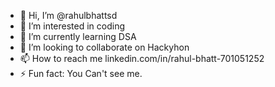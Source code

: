 - 👋 Hi, I’m @rahulbhattsd
- 👀 I’m interested in coding
- 🌱 I’m currently learning DSA
- 💞️ I’m looking to collaborate on Hackyhon
- 📫 How to reach me linkedin.com/in/rahul-bhatt-701051252
- ⚡ Fun fact: You Can't see me.

<!---
rahulbhattsd/rahulbhattsd is a ✨ special ✨ repository because its `README.md` (this file) appears on your GitHub profile.
You can click the Preview link to take a look at your changes.
--->

